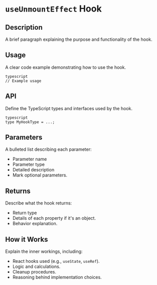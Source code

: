 # `useUnmountEffect` Hook

## Description

A brief paragraph explaining the purpose and functionality of the hook.

## Usage

A clear code example demonstrating how to use the hook.

```
typescript
// Example usage

```

## API

Define the TypeScript types and interfaces used by the hook.

```
typescript
type MyHookType = ...;

```

## Parameters

A bulleted list describing each parameter:

- Parameter name
- Parameter type
- Detailed description
- Mark optional parameters.

## Returns

Describe what the hook returns:

- Return type
- Details of each property if it's an object.
- Behavior explanation.

## How it Works

Explain the inner workings, including:

- React hooks used (e.g., `useState`, `useRef`).
- Logic and calculations.
- Cleanup procedures.
- Reasoning behind implementation choices.
